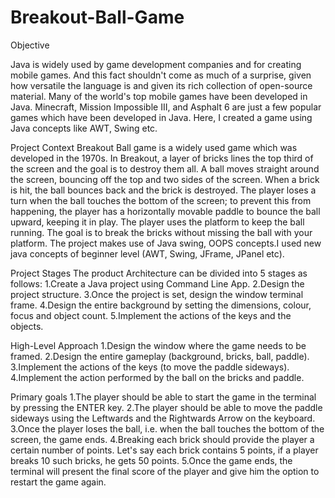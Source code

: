 # Breakout-Ball-Game 

Objective 

Java is widely used by game development companies and for creating mobile games. And this fact shouldn't come as much of a surprise, given how versatile the language is and given its rich collection of open-source material. Many of the world's top mobile games have been developed in Java. Minecraft, Mission Impossible III, and Asphalt 6 are just a few popular games which have been developed in Java. Here, I created a game using Java concepts like AWT, Swing etc.

Project Context
Breakout Ball game is a widely used game which was developed in the 1970s. In Breakout, a layer of bricks lines the top third of the screen and the goal is to destroy them all. A ball moves straight around the screen, bouncing off the top and two sides of the screen. When a brick is hit, the ball bounces back and the brick is destroyed. The player loses a turn when the ball touches the bottom of the screen; to prevent this from happening, the player has a horizontally movable paddle to bounce the ball upward, keeping it in play. The player uses the platform to keep the ball running. The goal is to break the bricks without missing the ball with your platform. The project makes use of Java swing, OOPS concepts.I used new java concepts of beginner level (AWT, Swing, JFrame, JPanel etc). 

Project Stages
The product Architecture can be divided into 5 stages as follows:
1.Create a Java project using Command Line App.
2.Design the project structure.
3.Once the project is set, design the window terminal frame.
4.Design the entire background by setting the dimensions, colour, focus and object count.
5.Implement the actions of the keys and the objects.

High-Level Approach
1.Design the window where the game needs to be framed.
2.Design the entire gameplay (background, bricks, ball, paddle).
3.Implement the actions of the keys (to move the paddle sideways).
4.Implement the action performed by the ball on the bricks and paddle.

Primary goals
1.The player should be able to start the game in the terminal by pressing the ENTER key.
2.The player should be able to move the paddle sideways using the Leftwards and the Rightwards Arrow on the keyboard.
3.Once the player loses the ball, i.e. when the ball touches the bottom of the screen, the game ends.
4.Breaking each brick should provide the player a certain number of points. Let's say each brick contains 5 points, if a player breaks 10 such bricks, he gets 50 points.
5.Once the game ends, the terminal will present the final score of the player and give him the option to restart the game again.



